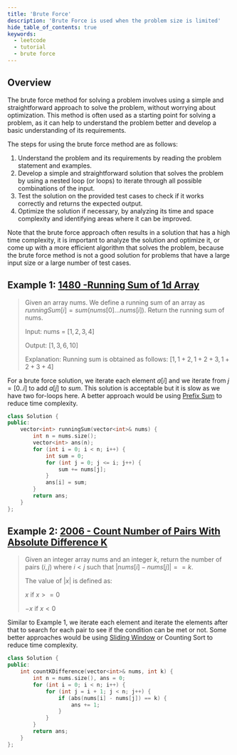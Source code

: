 ```yaml
---
title: 'Brute Force'
description: 'Brute Force is used when the problem size is limited'
hide_table_of_contents: true
keywords:
  - leetcode
  - tutorial
  - brute force
---
```


<TutorialCredits authors="@wkw"/>

## Overview

The brute force method for solving a problem involves using a simple and straightforward approach to solve the problem, without worrying about optimization. This method is often used as a starting point for solving a problem, as it can help to understand the problem better and develop a basic understanding of its requirements.

The steps for using the brute force method are as follows:

1. Understand the problem and its requirements by reading the problem statement and examples.
2. Develop a simple and straightforward solution that solves the problem by using a nested loop (or loops) to iterate through all possible combinations of the input.
3. Test the solution on the provided test cases to check if it works correctly and returns the expected output.
4. Optimize the solution if necessary, by analyzing its time and space complexity and identifying areas where it can be improved.

Note that the brute force approach often results in a solution that has a high time complexity, it is important to analyze the solution and optimize it, or come up with a more efficient algorithm that solves the problem, because the brute force method is not a good solution for problems that have a large input size or a large number of test cases.

## Example 1: [1480 -Running Sum of 1d Array](https://leetcode.com/problems/running-sum-of-1d-array/)

> Given an array nums. We define a running sum of an array as $runningSum[i] = sum(nums[0] ... nums[i])$. Return the running sum of nums.
>
> Input: nums = $[1,2,3,4]$
>
> Output: $[1,3,6,10]$
>
> Explanation: Running sum is obtained as follows: $[1, 1 + 2, 1 + 2 + 3, 1 + 2 + 3 + 4]$

For a brute force solution, we iterate each element $a[i]$ and we iterate from $j = [0 .. i]$ to add $a[j]$ to $sum$. This solution is acceptable but it is slow as we have two for-loops here. A better approach would be using [Prefix Sum](../basic-topics/prefix-sum) to reduce time complexity.

<Tabs>
<TabItem value="cpp" label="C++">
<SolutionAuthor name="@wkw"/>

```cpp
class Solution {
public:
    vector<int> runningSum(vector<int>& nums) {
        int n = nums.size();
        vector<int> ans(n);
        for (int i = 0; i < n; i++) {
            int sum = 0;
            for (int j = 0; j <= i; j++) {
                sum += nums[j];
            }
            ans[i] = sum;
        }
        return ans;
    }
};
```

</TabItem>
</Tabs>

## Example 2: [2006 - Count Number of Pairs With Absolute Difference K](https://leetcode.com/problems/count-number-of-pairs-with-absolute-difference-k/)

> Given an integer array nums and an integer $k$, return the number of pairs $(i, j)$ where $i < j$ such that $|nums[i] - nums[j]| == k$.
>
> The value of $|x|$ is defined as:
>
> $x$ if $x >= 0$
>
> $-x$ if $x < 0$

Similar to Example 1, we iterate each element and iterate the elements after that to search for each pair to see if the condition can be met or not. Some better approaches would be using [Sliding Window](../basic-topics/sliding-window) or Counting Sort to reduce time complexity.

<Tabs>
<TabItem value="cpp" label="C++">
<SolutionAuthor name="@wkw"/>

```cpp
class Solution {
public:
    int countKDifference(vector<int>& nums, int k) {
        int n = nums.size(), ans = 0;
        for (int i = 0; i < n; i++) {
            for (int j = i + 1; j < n; j++) {
                if (abs(nums[i] - nums[j]) == k) {
                    ans += 1;
                }
            }
        }
        return ans;
    }
};
```

</TabItem>
</Tabs>

<!-- TODO: Suggeted Problems -->

